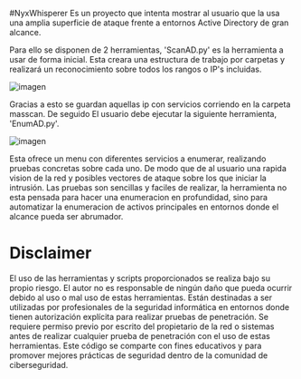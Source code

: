
#NyxWhisperer
Es un proyecto que intenta mostrar al usuario que la usa una amplia superficie de ataque frente a entornos Active Directory de gran alcance. 

Para ello se disponen de 2 herramientas, 'ScanAD.py' es la herramienta a usar de forma inicial. Esta creara una estructura de trabajo por carpetas y realizará un reconocimiento sobre todos los rangos o IP's incluidas.

![imagen](https://github.com/v1chul/NyxWhisperer/assets/123640456/0dfe6c70-d816-4b7c-9d1d-c92e6abcb776)

Gracias a esto se guardan aquellas ip con servicios corriendo en la carpeta masscan. De seguido El usuario debe ejecutar la siguiente herramienta, 'EnumAD.py'. 

![imagen](https://github.com/v1chul/NyxWhisperer/assets/123640456/d7ad711f-9b06-42ac-b0bf-c81ca0ee96fc)

Esta ofrece un menu con diferentes servicios a enumerar, realizando pruebas concretas sobre cada uno. De modo que de al usuario una rapida vision de la red y posibles vectores de ataque sobre los que iniciar la intrusión. 
Las pruebas son sencillas y faciles de realizar, la herramienta no esta pensada para hacer una enumeracion en profundidad, sino para automatizar la enumeracion de activos principales en entornos donde el alcance pueda ser abrumador.

# Disclaimer
El uso de las herramientas y scripts proporcionados se realiza bajo su propio riesgo.
El autor no es responsable de ningún daño que pueda ocurrir debido al uso o mal uso de estas herramientas. Están destinadas a ser utilizadas por profesionales de la seguridad informática en entornos donde tienen autorización explícita para realizar pruebas de penetración.
Se requiere permiso previo por escrito del propietario de la red o sistemas antes de realizar cualquier prueba de penetración con el uso de estas herramientas.
Este código se comparte con fines educativos y para promover mejores prácticas de seguridad dentro de la comunidad de ciberseguridad.
